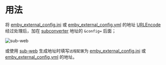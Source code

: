 # 用法

将 [emby_external_config.ini](https://raw.githubusercontent.com/rartv/EmbyPublic/test/subconverter/emby_external_config.ini) 或 [emby_external_config.yml](https://raw.githubusercontent.com/rartv/EmbyPublic/test/subconverter/emby_external_config.yml) 的地址 [URLEncode](https://www.urlencoder.org/) 经过处理后，加在 [subconverter](https://github.com/tindy2013/subconverter) 地址的 `&config=` 后面；

![sub-web](https://raw.githubusercontent.com/rartv/EmbyPublic/test/subconverter/iShot2021-01-25%2020.35.00.png)

或使用 [sub-web](https://sub-web.netlify.app) 生成地址时填写`远程配置`为 [emby_external_config.ini](https://raw.githubusercontent.com/rartv/EmbyPublic/test/subconverter/emby_external_config.ini) 或 [emby_external_config.yml](https://raw.githubusercontent.com/rartv/EmbyPublic/test/subconverter/emby_external_config.yml) 的地址。
